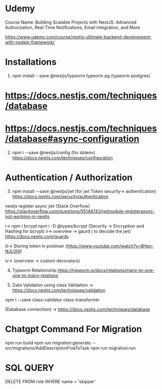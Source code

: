 # Udemy
Course Name: Building Scalable Projects with NestJS: Advanced Authorization, Real-Time Notifications, Email Integration, and More


https://www.udemy.com/course/nestjs-ultimate-backend-development-with-nodejs-framework/





# Installations
1. npm install --save @nestjs/typeorm typeorm pg (typeorm postgres)
# https://docs.nestjs.com/techniques/database



# https://docs.nestjs.com/techniques/database#async-configuration


2. npm i --save @nestjs/config (for dotenv)
https://docs.nestjs.com/techniques/configuration



# Authentication / Authorization
3. npm install --save @nestjs/jwt (for jwt Token security-> authentication)
https://docs.nestjs.com/security/authentication



nestjs register async jwt (Stack Overflow)
https://stackoverflow.com/questions/55148743/jwtmodule-registerasync-not-working-in-nestjs

i->  npm i bcrypt npm i -D @types/bcrypt (Security -> Encryption and Hashing for bcrypt)
ii-> overview -> gaurd ( to decode the jwt)
https://docs.nestjs.com/guards

iii-> Storing token in postman (https://www.youtube.com/watch?v=8Hpn-NJL0HI)

iv-> (overview -> custom decorators)



4. Typeorm Relationship
https://typeorm.io/docs/relations/many-to-one-one-to-many-relations




5. Data Validation using class Validation
-> https://docs.nestjs.com/techniques/validation

npm i --save class-validator class-transformer


(Database connection) -> https://docs.nestjs.com/techniques/database
































# Chatgpt Command For Migration
npm run build
npm run migration:generate -- src/migrations/AddDescriptionFiveToTask
npm run migration:run



# SQL QUERY
DELETE FROM role WHERE name = 'skipper'

